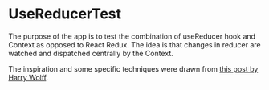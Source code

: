 # UseReducerTest

The purpose of the app is to test the combination of useReducer hook and Context as opposed to React Redux. The idea is that changes in reducer are watched and dispatched centrally by the Context.

The inspiration and some specific techniques were drawn from [this post by Harry Wolff](https://hswolff.com/blog/how-to-usecontext-with-usereducer/).